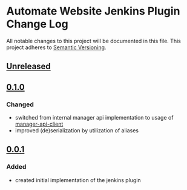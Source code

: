 # Automate Website Jenkins Plugin Change Log
All notable changes to this project will be documented in this file.
This project adheres to [Semantic Versioning](http://semver.org/).

## [Unreleased]

## [0.1.0]
### Changed
- switched from internal manager api implementation to usage of [manager-api-client]
- improved (de)serialization by utilization of aliases

## [0.0.1]
### Added
- created initial implementation of the jenkins plugin

[Unreleased]: https://github.com/automate-website/jenkins-plugin/compare/0.1.0...HEAD
[0.1.0]: https://github.com/automate-website/jenkins-plugin/compare/0.0.1...0.1.0
[0.0.1]: https://github.com/automate-website/jenkins-plugin/compare/0.0.0...0.0.1
[manager-api-client]: https://github.com/automate-website/manager-api-client